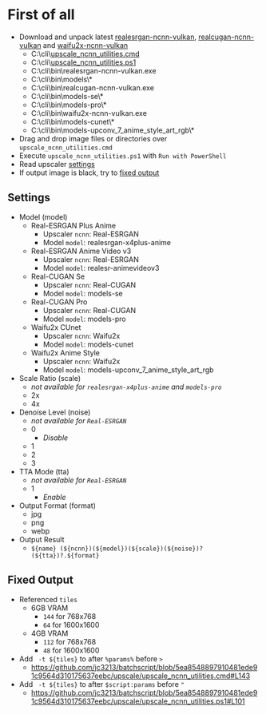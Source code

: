 # First of all

- Download and unpack latest [realesrgan-ncnn-vulkan](https://github.com/xinntao/Real-ESRGAN/releases), [realcugan-ncnn-vulkan](https://github.com/nihui/realcugan-ncnn-vulkan/releases) and [waifu2x-ncnn-vulkan](https://github.com/nihui/waifu2x-ncnn-vulkan/releases)
    - C:\cli\\[upscale_ncnn_utilities.cmd](https://raw.githubusercontent.com/jc3213/batchscript/main/upscale/upscale_ncnn_utilities.cmd)
    - C:\cli\\[upscale_ncnn_utilities.ps1](https://raw.githubusercontent.com/jc3213/batchscript/main/upscale/upscale_ncnn_utilities.ps1)
    - C:\cli\bin\realesrgan-ncnn-vulkan.exe
    - C:\cli\bin\models\\\*
    - C:\cli\bin\realcugan-ncnn-vulkan.exe
    - C:\cli\bin\models-se\\*
    - C:\cli\bin\models-pro\\*
    - C:\cli\bin\waifu2x-ncnn-vulkan.exe
    - C:\cli\bin\models-cunet\\*
    - C:\cli\bin\models-upconv_7_anime_style_art_rgb\\*
- Drag and drop image files or directories over `upscale_ncnn_utilities.cmd`
- Execute `upscale_ncnn_utilities.ps1` with `Run with PowerShell`
- Read upscaler [settings](#Settings)
- If output image is black, try to [fixed output](#Fixed-Output)

## Settings
- Model (model)
    - Real-ESRGAN Plus Anime
        - Upscaler `ncnn`: Real-ESRGAN
        - Model `model`: realesrgan-x4plus-anime
    - Real-ESRGAN Anime Video v3
        - Upscaler `ncnn`: Real-ESRGAN
        - Model `model`: realesr-animevideov3
    - Real-CUGAN Se
        - Upscaler `ncnn`: Real-CUGAN
        - Model `model`: models-se
    - Real-CUGAN Pro
        - Upscaler `ncnn`: Real-CUGAN
        - Model `model`: models-pro
    - Waifu2x CUnet
        - Upscaler `ncnn`: Waifu2x
        - Model `model`: models-cunet
    - Waifu2x Anime Style
        - Upscaler `ncnn`: Waifu2x
        - Model `model`: models-upconv_7_anime_style_art_rgb
- Scale Ratio (scale)
    - *not available for `realesrgan-x4plus-anime` and `models-pro`*
    - 2x
    - 4x
- Denoise Level (noise)
    - *not available for `Real-ESRGAN`*
    - 0
        - *Disable*
    - 1
    - 2
    - 3
- TTA Mode (tta)
    - *not available for `Real-ESRGAN`*
    - 1
        - *Enable*
- Output Format (format)
    - jpg
    - png
    - webp
- Output Result
    - `${name} (${ncnn})(${model})(${scale})(${noise})?(${tta})?.${format}`

## Fixed Output
- Referenced `tiles`
    - 6GB VRAM
        - `144` for 768x768
        - `64` for 1600x1600
    - 4GB VRAM
        - `112` for 768x768
        - `48` for 1600x1600
- Add ` -t ${tiles}` to after `%params%` before `>`
    - https://github.com/jc3213/batchscript/blob/5ea8548897910481ede91c9564d310175637eebc/upscale/upscale_ncnn_utilities.cmd#L143
- Add ` -t ${tiles}` to after `$script:params` before `"`
    - https://github.com/jc3213/batchscript/blob/5ea8548897910481ede91c9564d310175637eebc/upscale/upscale_ncnn_utilities.ps1#L101
